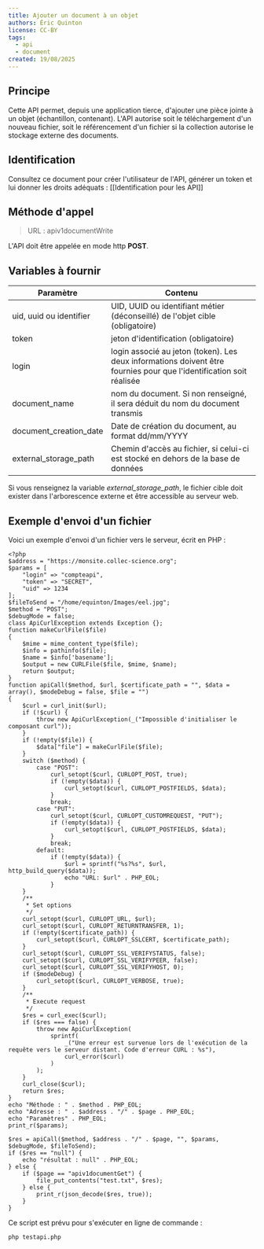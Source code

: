 ```yaml
---
title: Ajouter un document à un objet
authors: Éric Quinton
license: CC-BY
tags:
  - api
  - document
created: 19/08/2025
---
```

## Principe

Cette API permet, depuis une application tierce, d'ajouter une pièce jointe à un objet (échantillon, contenant). L'API autorise soit le téléchargement d'un nouveau fichier, soit le référencement d'un fichier si la collection autorise le stockage externe des documents.

## Identification

Consultez ce document pour créer l'utilisateur de l'API, générer un token et lui donner les droits adéquats : [[Identification pour les API]]

## Méthode d'appel

> URL : apiv1documentWrite

L'API doit être appelée en mode http **POST**.

## Variables à fournir

| Paramètre  | Contenu                                                                                                                 |
| ------------- | ------------------------------------------------------------------------------------------------------------------------- |
| uid, uuid ou identifier | UID, UUID ou identifiant métier (déconseillé) de l'objet cible (obligatoire)                                                                        |
| token       | jeton d'identification (obligatoire) |
| login       | login associé au jeton (token). Les deux informations doivent être fournies pour que l'identification soit réalisée |
| document_name | nom du document. Si non renseigné, il sera déduit du nom du document transmis |
| document_creation_date | Date de création du document, au format dd/mm/YYYY |
| external_storage_path | Chemin d'accès au fichier, si celui-ci est stocké en dehors de la base de données |

Si vous renseignez la variable *external_storage_path*, le fichier cible doit exister dans l'arborescence externe et être accessible au serveur web.

## Exemple d'envoi d'un fichier

Voici un exemple d'envoi d'un fichier vers le serveur, écrit en PHP :

~~~
<?php
$address = "https://monsite.collec-science.org";
$params = [
    "login" => "compteapi",
    "token" => "SECRET",
    "uid" => 1234
];
$fileToSend = "/home/equinton/Images/eel.jpg";
$method = "POST";
$debugMode = false;
class ApiCurlException extends Exception {};
function makeCurlFile($file)
{
    $mime = mime_content_type($file);
    $info = pathinfo($file);
    $name = $info['basename'];
    $output = new CURLFile($file, $mime, $name);
    return $output;
}
function apiCall($method, $url, $certificate_path = "", $data = array(), $modeDebug = false, $file = "")
{
    $curl = curl_init($url);
    if (!$curl) {
        throw new ApiCurlException(_("Impossible d'initialiser le composant curl"));
    }
    if (!empty($file)) {
        $data["file"] = makeCurlFile($file);
    }
    switch ($method) {
        case "POST":
            curl_setopt($curl, CURLOPT_POST, true);
            if (!empty($data)) {
                curl_setopt($curl, CURLOPT_POSTFIELDS, $data);
            }
            break;
        case "PUT":
            curl_setopt($curl, CURLOPT_CUSTOMREQUEST, "PUT");
            if (!empty($data)) {
                curl_setopt($curl, CURLOPT_POSTFIELDS, $data);
            }
            break;
        default:
            if (!empty($data)) {
                $url = sprintf("%s?%s", $url, http_build_query($data));
                echo "URL: $url" . PHP_EOL;
            }
    }
    /**
     * Set options
     */
    curl_setopt($curl, CURLOPT_URL, $url);
    curl_setopt($curl, CURLOPT_RETURNTRANSFER, 1);
    if (!empty($certificate_path)) {
        curl_setopt($curl, CURLOPT_SSLCERT, $certificate_path);
    }
    curl_setopt($curl, CURLOPT_SSL_VERIFYSTATUS, false);
    curl_setopt($curl, CURLOPT_SSL_VERIFYPEER, false);
    curl_setopt($curl, CURLOPT_SSL_VERIFYHOST, 0);
    if ($modeDebug) {
        curl_setopt($curl, CURLOPT_VERBOSE, true);
    }
    /**
     * Execute request
     */
    $res = curl_exec($curl);
    if ($res === false) {
        throw new ApiCurlException(
            sprintf(
                _("Une erreur est survenue lors de l'exécution de la requête vers le serveur distant. Code d'erreur CURL : %s"),
                curl_error($curl)
            )
        );
    }
    curl_close($curl);
    return $res;
}
echo "Méthode : " . $method . PHP_EOL;
echo "Adresse : " . $address . "/" . $page . PHP_EOL;
echo "Paramètres" . PHP_EOL;
print_r($params);

$res = apiCall($method, $address . "/" . $page, "", $params, $debugMode, $fileToSend);
if ($res == "null") {
    echo "résultat : null" . PHP_EOL;
} else {
    if ($page == "apiv1documentGet") {
        file_put_contents("test.txt", $res);
    } else {
        print_r(json_decode($res, true));
    }
}
~~~

Ce script est prévu pour s'exécuter en ligne de commande :

~~~
php testapi.php
~~~